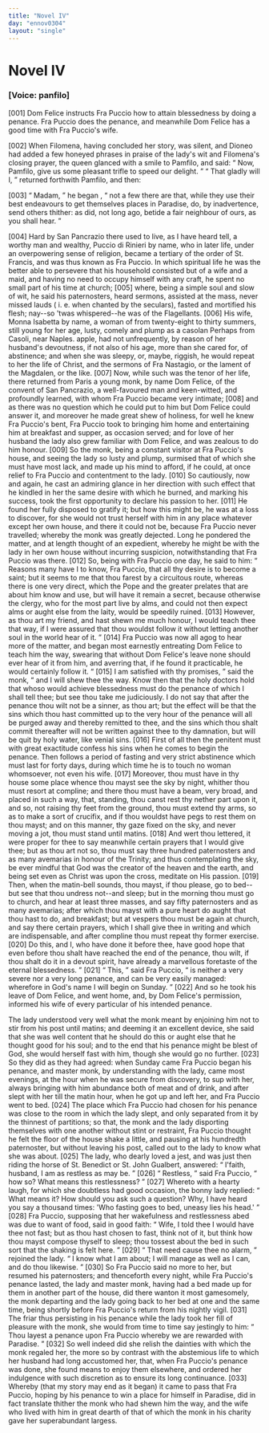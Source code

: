 ```yaml
---
title: "Novel IV"
day: "ennov0304"
layout: "single"
---
```

<div id="nov0304" type="novella" who="panfilo">
 <h1>
  Novel IV
 </h1>
 <argument>
  <p>
   <h3>
    [Voice: panfilo]
   </h3>
  </p>
  <p>
   <a name="p03040001">
    [001]
   </a>
   Dom Felice instructs Fra Puccio how to attain blessedness
 by doing a penance. Fra Puccio does the penance,
 and meanwhile Dom Felice has a good time with Fra
 Puccio's wife.
  </p>
 </argument>
 <div3 type="commentary" who="author">
  <p>
   <a name="p03040002">
    [002]
   </a>
   When
   Filomena, having concluded her story, was silent, and
	Dioneo had added a few honeyed phrases in praise of the lady's wit and
	Filomena's closing prayer, the queen glanced with a smile to Pamfilo,
	and said:
   <q direct="unspecified">
    Now, Pamfilo, give us some pleasant trifle to speed our
	  delight.
   </q>
   <q direct="unspecified">
    That gladly will I,
   </q>
   returned forthwith Pamfilo, and
	then:
  </p>
 </div3>
 <div3 type="commentary" who="panfilo">
  <p>
   <a name="p03040003">
    [003]
   </a>
   <q direct="unspecified">
    Madam,
   </q>
   <seg type="authorialcomment">
    he began
   </seg>
   ,
   <q direct="unspecified">
    not a few there are that, while they
	  use their best endeavours to get themselves places in Paradise, do, by
	  inadvertence, send others thither: as did, not long ago, betide a fair
	  neighbour of ours, as you shall hear.
   </q>
  </p>
 </div3>
 <p>
  <a name="p03040004">
   [004]
  </a>
  Hard by San Pancrazio there used to live, as I have heard tell,
 a worthy man and wealthy, Puccio di Rinieri by name, who in later
 life, under an overpowering sense of religion, became a tertiary of
 the order of St. Francis, and was thus known as Fra Puccio. In
 which spiritual life he was the better able to persevere that his
 household consisted but of a wife and a maid, and having no need to
 occupy himself with any craft, he spent no small part of his time at
 church;
  <a name="p03040005">
   [005]
  </a>
  where, being a simple soul and slow of wit, he said his
 paternosters, heard sermons, assisted at the mass, never missed lauds
 (
  i. e.
  when chanted by the seculars), fasted and mortified his flesh;
 nay--so
 'twas whispered--he was of the Flagellants.
  <a name="p03040006">
   [006]
  </a>
  His wife, Monna
 Isabetta by name, a woman of from twenty-eight to thirty summers,
 still young for her age, lusty, comely and plump as a casolan
  <note>
   Perhaps
 from Casoli, near Naples.
  </note>
  apple,
  had not unfrequently, by reason of her husband's devoutness, if not
 also of his age, more than she cared for, of abstinence; and when she
 was sleepy, or, maybe, riggish, he would repeat to her the life of Christ,
 and the sermons of Fra Nastagio, or the lament of the Magdalen, or
 the like.
  <a name="p03040007">
   [007]
  </a>
  Now, while such was the tenor of her life, there returned
 from Paris a young monk, by name Dom Felice, of the convent of
 San Pancrazio, a well-favoured man and keen-witted, and profoundly
 learned, with whom Fra Puccio became very intimate;
  <a name="p03040008">
   [008]
  </a>
  and as there
 was no question which he could put to him but Dom Felice could
 answer it, and moreover he made great shew of holiness, for well he
 knew Fra Puccio's bent, Fra Puccio took to bringing him home and
 entertaining him at breakfast and supper, as occasion served; and for
 love of her husband the lady also grew familiar with Dom Felice,
 and was zealous to do him honour.
  <a name="p03040009">
   [009]
  </a>
  So the monk, being a constant
 visitor at Fra Puccio's house, and seeing the lady so lusty and plump,
 surmised that of which she must have most lack, and made up his
 mind to afford, if he could, at once relief to Fra Puccio and contentment
 to the lady.
  <a name="p03040010">
   [010]
  </a>
  So cautiously, now and again, he cast an admiring
 glance in her direction with such effect that he kindled in her the
 same desire with which he burned, and marking his success, took the
 first opportunity to declare his passion to her.
  <a name="p03040011">
   [011]
  </a>
  He found her fully
 disposed to gratify it; but how this might be, he was at a loss to
 discover, for she would not trust herself with him in any place whatever
 except her own house, and there it could not be, because Fra
 Puccio never travelled; whereby the monk was greatly dejected.
 Long he pondered the matter, and at length thought of an expedient,
 whereby he might be with the lady in her own house without
 incurring suspicion, notwithstanding that Fra Puccio was there.
  <a name="p03040012">
   [012]
  </a>
  So, being with Fra Puccio one day, he said to him:
  <q direct="unspecified">
   Reasons
 many have I to know, Fra Puccio, that all thy desire is to become a
 saint; but it seems to me that thou farest by a circuitous route,
 whereas there is one very direct, which the Pope and the greater
 prelates that are about him know and use, but will have it remain a
 secret, because otherwise the clergy, who for the most part live by
 alms, and could not then expect alms or aught else from the laity,
 would be speedily ruined.
   <a name="p03040013">
    [013]
   </a>
   However, as thou art my friend, and hast
 shewn me much honour, I would teach thee that way, if I were assured
 that thou wouldst follow it without letting another soul in the world
   hear of it.
  </q>
  <a name="p03040014">
   [014]
  </a>
  Fra Puccio was now all agog to hear more of the matter,
 and began most earnestly entreating Dom Felice to teach him the
 way, swearing that without Dom Felice's leave none should ever
 hear of it from him, and averring that, if he found it practicable, he
 would certainly follow it.
  <q direct="unspecified">
   <a name="p03040015">
    [015]
   </a>
   I am satisfied with thy promises,
  </q>
  said
 the monk,
  <q direct="unspecified">
   and I will shew thee the way. Know then that the
 holy doctors hold that whoso would achieve blessedness must do the
 penance of which I shall tell thee; but see thou take me judiciously.
 I do not say that after the penance thou wilt not be a sinner, as thou
 art; but the effect will be that the sins which thou hast committed
 up to the very hour of the penance will all be purged away and
 thereby remitted to thee, and the sins which thou shalt commit
 thereafter will not be written against thee to thy damnation, but will
 be quit by holy water, like venial sins.
   <a name="p03040016">
    [016]
   </a>
   First of all then the penitent
 must with great exactitude confess his sins when he comes to begin
 the penance. Then follows a period of fasting and very strict
 abstinence which must last for forty days, during which time he is to
 touch no woman whomsoever, not even his wife.
   <a name="p03040017">
    [017]
   </a>
   Moreover, thou
 must have in thy house some place whence thou mayst see the sky
 by night, whither thou must resort at compline; and there thou must
 have a beam, very broad, and placed in such a way, that, standing,
 thou canst rest thy nether part upon it, and so, not raising thy feet
 from the ground, thou must extend thy arms, so as to make a sort of
 crucifix, and if thou wouldst have pegs to rest them on thou mayst;
 and on this manner, thy gaze fixed on the sky, and never moving a
 jot, thou must stand until matins.
   <a name="p03040018">
    [018]
   </a>
   And wert thou lettered, it were
 proper for thee to say meanwhile certain prayers that I would give
 thee; but as thou art not so, thou must say three hundred paternosters
 and as many avemarias in honour of the Trinity; and thus
 contemplating the sky, be ever mindful that God was the creator of
 the heaven and the earth, and being set even as Christ was upon the
 cross, meditate on His passion.
   <a name="p03040019">
    [019]
   </a>
   Then, when the matin-bell sounds,
 thou mayst, if thou please, go to bed--but see that thou undress not--and
 sleep; but in the morning thou must go to church, and hear
 at least three masses, and say fifty paternosters and as many avemarias;
 after which thou mayst with a pure heart do aught that thou hast
 to do, and breakfast; but at vespers thou must be again at church,
 and say there certain prayers, which I shall give thee in writing and
   which are indispensable, and after compline thou must repeat thy
 former exercise.
   <a name="p03040020">
    [020]
   </a>
   Do this, and I, who have done it before thee, have
 good hope that even before thou shalt have reached the end of the
 penance, thou wilt, if thou shalt do it in a devout spirit, have already
 a marvellous foretaste of the eternal blessedness.
  </q>
  <a name="p03040021">
   [021]
  </a>
  <q direct="unspecified">
   This,
  </q>
  said Fra
 Puccio,
  <q direct="unspecified">
   is neither a very severe nor a very long penance, and can
 be very easily managed: wherefore in God's name I will begin on
 Sunday.
  </q>
  <a name="p03040022">
   [022]
  </a>
  And so he took his leave of Dom Felice, and went home,
 and, by Dom Felice's permission, informed his wife of every particular
 of his intended penance.
 </p>
 <p>
  The lady understood very well what the monk meant by enjoining
 him not to stir from his post until matins; and deeming it an
 excellent device, she said that she was well content that he should do
 this or aught else that he thought good for his soul; and to the end
 that his penance might be blest of God, she would herself fast with
 him, though she would go no further.
  <a name="p03040023">
   [023]
  </a>
  So they did as they had
 agreed: when Sunday came Fra Puccio began his penance, and master
 monk, by understanding with the lady, came most evenings, at the
 hour when he was secure from discovery, to sup with her, always
 bringing
 with him abundance both of meat and of drink, and after slept
 with her till the matin hour, when he got up and left her, and Fra
 Puccio went to bed.
  <a name="p03040024">
   [024]
  </a>
  The place which Fra Puccio had chosen for
 his penance was close to the room in which the lady slept, and only
 separated from it by the thinnest of partitions; so that, the monk and
 the lady disporting themselves with one another without stint or
 restraint, Fra Puccio thought he felt the floor of the house shake a
 little, and pausing at his hundredth paternoster, but without leaving
 his post, called out to the lady to know what she was about.
  <a name="p03040025">
   [025]
  </a>
  The
 lady, who dearly loved a jest, and was just then riding the horse of
 St. Benedict or St. John Gualbert, answered:
  <q direct="unspecified">
   I'faith, husband, I am
 as restless as may be.
  </q>
  <a name="p03040026">
   [026]
  </a>
  <q direct="unspecified">
   Restless,
  </q>
  said Fra Puccio,
  <q direct="unspecified">
   how so? What
 means this restlessness?
  </q>
  <a name="p03040027">
   [027]
  </a>
  Whereto with a hearty laugh, for which
 she doubtless had good occasion, the bonny lady replied:
  <q direct="unspecified">
   What
 means it? How should you ask such a question? Why, I have
 heard you say a thousand times: 'Who fasting goes to bed, uneasy
 lies his head.'
  </q>
  <a name="p03040028">
   [028]
  </a>
  Fra Puccio, supposing that her wakefulness and
 restlessness abed was due to want of food, said in good faith:
  <q direct="unspecified">
   Wife,
 I told thee I would have thee not fast; but as thou hast chosen to
   fast, think not of it, but think how thou mayst compose thyself to
 sleep; thou tossest about the bed in such sort that the shaking is felt
 here.
  </q>
  <a name="p03040029">
   [029]
  </a>
  <q direct="unspecified">
   That need cause thee no alarm,
  </q>
  rejoined the lady.
  <q direct="unspecified">
   I
 know what I am about; I will manage as well as I can, and do thou
 likewise.
  </q>
  <a name="p03040030">
   [030]
  </a>
  So Fra Puccio said no more to her, but resumed his
 paternosters; and thenceforth every night, while Fra Puccio's penance
 lasted, the lady and master monk, having had a bed made up for them
 in another part of the house, did there wanton it most gamesomely,
 the monk departing and the lady going back to her bed at one and
 the same time, being shortly before Fra Puccio's return from his
 nightly vigil.
  <a name="p03040031">
   [031]
  </a>
  The friar thus persisting in his penance while the lady
 took her fill of pleasure with the monk, she would from time to time
 say jestingly to him:
  <q direct="unspecified">
   Thou layest a penance upon Fra Puccio
 whereby we are rewarded with Paradise.
  </q>
  <a name="p03040032">
   [032]
  </a>
  So well indeed did she
 relish the dainties with which the monk regaled her, the more so by
 contrast with the abstemious life to which her husband had long
 accustomed her, that, when Fra Puccio's penance was done, she found
 means to enjoy them elsewhere, and ordered her indulgence with
 such discretion as to ensure its long continuance.
  <a name="p03040033">
   [033]
  </a>
  Whereby (that my
 story may end as it began) it came to pass that Fra Puccio, hoping by
 his penance to win a place for himself in Paradise, did in fact translate
 thither the monk who had shewn him the way, and the wife who
 lived with him in great dearth of that of which the monk in his
 charity gave her superabundant largess.
 </p>
</div>